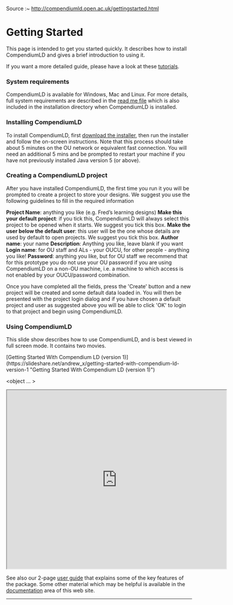 
Source :~ <http://compendiumld.open.ac.uk/gettingstarted.html>

# Getting Started

This page is intended to get you started quickly. It describes how to install CompendiumLD and gives a brief introduction to using it.

If you want a more detailed guide, please have a look at these [tutorials](documentation/version1.0/tutorials/).

### System requirements

CompendiumLD is available for Windows, Mac and Linux. For more details, full system requirements are described in the [read me file](documentation/readme/ReadMe.html) which is also included in the installation directory when CompendiumLD is installed.

### Installing CompendiumLD

To install CompendiumLD, first [download the installer](download.html), then run the installer and follow the on-screen instructions. Note that this process should take about 5 minutes on the OU network or equivalent fast connection. You will need an additional 5 mins and be prompted to restart your machine if you have not previously installed Java version 5 (or above).

### Creating a CompendiumLD project

After you have installed CompendiumLD, the first time you run it you will be prompted to create a project to store your designs. We suggest you use the following guidelines to fill in the required information

**Project Name**: anything you like (e.g. Fred’s learning designs)
**Make this your default project**: if you tick this, CompendiumLD will always select this project to be opened when it starts. We suggest you tick this box.
**Make the user below the default user**: this user will be the one whose details are used by default to open projects. We suggest you tick this box.
**Author name**: your name
**Description**: Anything you like, leave blank if you want
**Login name**: for OU staff and ALs - your OUCU, for other people - anything you like!
**Password**: anything you like, but for OU staff we recommend that for this prototype you do not use your OU password if you are using CompendiumLD on a non-OU machine, i.e. a machine to which access is not enabled by your OUCU/password combination.

Once you have completed all the fields, press the 'Create' button and a new project will be created and some default data loaded in. You will then be presented with the project login dialog and if you have chosen a default project and user as suggested above you will be able to click 'OK' to login to that project and begin using CompendiumLD.

### Using CompendiumLD

This slide show describes how to use CompendiumLD, and is best viewed in full screen mode. It contains two movies.

<div id="x__ss_2994023">[Getting Started With Compendium LD (version 1)](https://slideshare.net/andrew_x/getting-started-with-compendium-ld-version-1 "Getting Started With Compendium LD (version 1)")</div>

<object ... ></object> </div>

<iframe src="https://www.slideshare.net/slideshow/embed_code/key/FlXDZWKz9wDHd3" width="595" height="485" allowfullscreen ></iframe>

See also our 2-page [user guide](documentation/version1.0/QuickRefGuides/userguide.pdf) that explains some of the key features of the package. Some other material which may be helpful is available in the [documentation](documentation.html) area of this web site.

---
